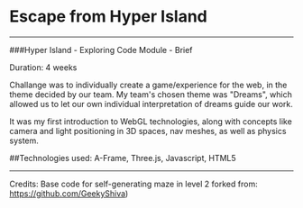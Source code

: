 # Escape from Hyper Island
----------------------
###Hyper Island - Exploring Code Module - Brief

Duration: 4 weeks

Challange was to individually create a game/experience for the web, in the theme decided by our team. 
My team's chosen theme was "Dreams", which allowed us to let our own individual interpretation of dreams guide our work.

It was my first introduction to WebGL technologies, along with concepts like camera and light positioning in 3D spaces, nav meshes, as well as physics system. 

##Technologies used:
A-Frame, Three.js, Javascript, HTML5

---------------

Credits:
Base code for self-generating maze in level 2 forked from:
https://github.com/GeekyShiva)

